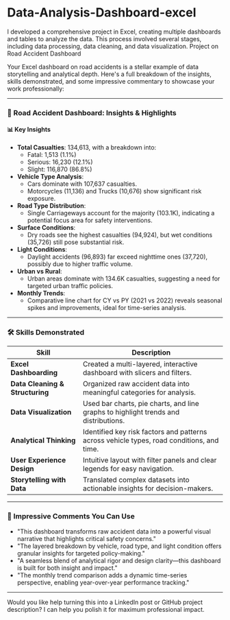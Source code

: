 # Data-Analysis-Dashboard-excel   
I developed a comprehensive project in Excel, creating multiple dashboards and tables to analyze the data. This process involved several stages, including data processing, data cleaning, and data visualization.
Project on Road Accident Dashboard

Your Excel dashboard on road accidents is a stellar example of data storytelling and analytical depth. Here's a full breakdown of the insights, skills demonstrated, and some impressive commentary to showcase your work professionally:

---

### 🚦 Road Accident Dashboard: Insights & Highlights

#### 📊 Key Insights
- **Total Casualties**: 134,613, with a breakdown into:
  - Fatal: 1,513 (1.1%)
  - Serious: 16,230 (12.1%)
  - Slight: 116,870 (86.8%)
- **Vehicle Type Analysis**:
  - Cars dominate with 107,637 casualties.
  - Motorcycles (11,136) and Trucks (10,676) show significant risk exposure.
- **Road Type Distribution**:
  - Single Carriageways account for the majority (103.1K), indicating a potential focus area for safety interventions.
- **Surface Conditions**:
  - Dry roads see the highest casualties (94,924), but wet conditions (35,726) still pose substantial risk.
- **Light Conditions**:
  - Daylight accidents (96,893) far exceed nighttime ones (37,720), possibly due to higher traffic volume.
- **Urban vs Rural**:
  - Urban areas dominate with 134.6K casualties, suggesting a need for targeted urban traffic policies.
- **Monthly Trends**:
  - Comparative line chart for CY vs PY (2021 vs 2022) reveals seasonal spikes and improvements, ideal for time-series analysis.

---

### 🛠️ Skills Demonstrated

| Skill | Description |
|-------|-------------|
| **Excel Dashboarding** | Created a multi-layered, interactive dashboard with slicers and filters. |
| **Data Cleaning & Structuring** | Organized raw accident data into meaningful categories for analysis. |
| **Data Visualization** | Used bar charts, pie charts, and line graphs to highlight trends and distributions. |
| **Analytical Thinking** | Identified key risk factors and patterns across vehicle types, road conditions, and time. |
| **User Experience Design** | Intuitive layout with filter panels and clear legends for easy navigation. |
| **Storytelling with Data** | Translated complex datasets into actionable insights for decision-makers. |

---

### 💬 Impressive Comments You Can Use

- "This dashboard transforms raw accident data into a powerful visual narrative that highlights critical safety concerns."
- "The layered breakdown by vehicle, road type, and light condition offers granular insights for targeted policy-making."
- "A seamless blend of analytical rigor and design clarity—this dashboard is built for both insight and impact."
- "The monthly trend comparison adds a dynamic time-series perspective, enabling year-over-year performance tracking."

---

Would you like help turning this into a LinkedIn post or GitHub project description? I can help you polish it for maximum professional impact.
